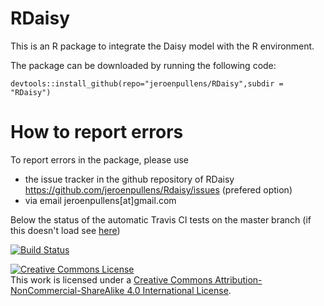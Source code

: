 # RDaisy
This is an R package to integrate the Daisy model with the R environment.

The package can be downloaded by running the following code:
```{r}
devtools::install_github(repo="jeroenpullens/RDaisy",subdir = "RDaisy")
```

# How to report errors

To report errors in the package, please use 

- the issue tracker in the github repository of RDaisy https://github.com/jeroenpullens/Rdaisy/issues (prefered option)
- via email jeroenpullens[at]gmail.com


Below the status of the automatic Travis CI tests on the master branch (if this doesn't load see [here](https://travis-ci.org/jeroenpullens/RDaisy))

[![Build Status](https://travis-ci.org/jeroenpullens/fRequent.svg?branch=master)](https://travis-ci.org/jeroenpullens/RDaisy)

<a rel="license" href="http://creativecommons.org/licenses/by-nc-sa/4.0/"><img alt="Creative Commons License" style="border-width:0" src="https://i.creativecommons.org/l/by-nc-sa/4.0/88x31.png" /></a><br />This work is licensed under a <a rel="license" href="http://creativecommons.org/licenses/by-nc-sa/4.0/">Creative Commons Attribution-NonCommercial-ShareAlike 4.0 International License</a>.

